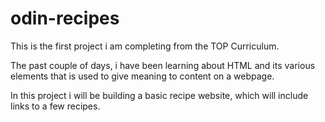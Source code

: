 # odin-recipes

This is the first project i am completing from the TOP Curriculum.

The past couple of days, i have been learning about HTML and its various elements that is used to give meaning to content on a webpage.

In this project i will be building a basic recipe website, which will include links to a few recipes. 